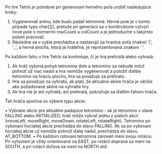 Pri hre Tetris je potrebné pri generovaní herného poľa urobiť nasledujúce kroky:

1.	Vygenerovať arénu, kde budú padať tetrominá. Herné pole je v tomto prípade typu char[][], pretože pri generácii sa v konštruktore vytvorí nové pole s rozmermi rowCount a colCount a je jednoduché s takýmto polom pracovať.
2.	Následne sa v cykle prechádza a nastavujú sa hranice poľa znakmi '|', '_', a herná plocha, ktorá je hráteľná, je reprezentovaná znakom ' '.


Po každom ťahu v hre Tetris sa kontroluje, či je hra prehratá alebo vyhratá:

1.	Ak hráč vykoná pohyb tetromina dole a tetromino sa nebude môcť pohnúť už viac nadol a hra nemôže vygenerovať a položiť ďalšie tetromino na hraciu plochu, hra sa považuje za prehratú.
2.	Hra sa považuje za vyhratú, ak platí, že aktuálne skóre hráča je väčšie ako požadované skóre na vyhratie hry.
3.	Ak hra nie je ani vyhratá, ani prehratá, pokračuje sa ďalším ťahom hráča.


Ťah hráča spočíva vo výbere typu akcie:

•	Vybratie akcie pre aktuálne padajúce tetromino - ak je tetromino v stave FALLING alebo INITIALIZED, hráč môže vybrať jednu z piatich akcií (moveLeft, moveRight, moveDown, rotateLeft, rotateRight). Tetromino po vykonaní hociakej akcie prechádza do stavu FALLING. Ak sa po vykonaní hociakej akcie už nemôže pohnúť ďalej nadol, prechádza do stavu AT_BOTTOM.
•	Po každom rotovaní tetromina zároveň mení svoju rotáciu. Pri vytvorení je vždy orientované na EAST, po rotácii doprava sa mení na SOUTH, a pri rotácii doľava sa mení na NORTH atď.

